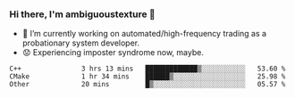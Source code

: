 ### Hi there, I'm ambiguoustexture 👋

<!--
**ambiguoustexture/ambiguoustexture** is a ✨ _special_ ✨ repository because its `README.md` (this file) appears on your GitHub profile.

Here are some ideas to get you started:
-->
- 🔭 I’m currently working on automated/high-frequency trading as a probationary system developer.
- :worried: Experiencing imposter syndrome now, maybe.

<!--START_SECTION:waka-->

```text
C++               3 hrs 13 mins   █████████████▒░░░░░░░░░░░   53.60 %
CMake             1 hr 34 mins    ██████▒░░░░░░░░░░░░░░░░░░   25.98 %
Other             20 mins         █▒░░░░░░░░░░░░░░░░░░░░░░░   05.57 %
```

<!--END_SECTION:waka-->
